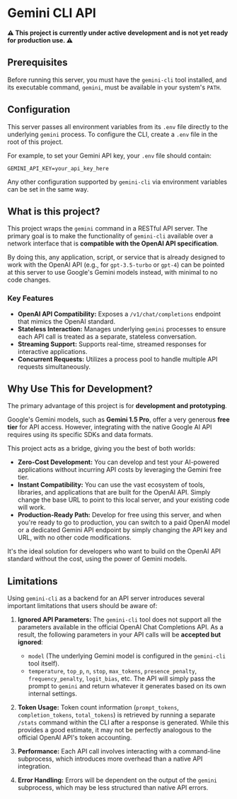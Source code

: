 # Gemini CLI API

**⚠️ This project is currently under active development and is not yet ready for production use. ⚠️**

## Prerequisites

Before running this server, you must have the `gemini-cli` tool installed, and its executable command, `gemini`, must be available in your system's `PATH`.

## Configuration

This server passes all environment variables from its `.env` file directly to the underlying `gemini` process. To configure the CLI, create a `.env` file in the root of this project.

For example, to set your Gemini API key, your `.env` file should contain:

```
GEMINI_API_KEY=your_api_key_here
```

Any other configuration supported by `gemini-cli` via environment variables can be set in the same way.

## What is this project?

This project wraps the `gemini` command in a RESTful API server. The primary goal is to make the functionality of `gemini-cli` available over a network interface that is **compatible with the OpenAI API specification**.

By doing this, any application, script, or service that is already designed to work with the OpenAI API (e.g., for `gpt-3.5-turbo` or `gpt-4`) can be pointed at this server to use Google's Gemini models instead, with minimal to no code changes.

### Key Features
-   **OpenAI API Compatibility:** Exposes a `/v1/chat/completions` endpoint that mimics the OpenAI standard.
-   **Stateless Interaction:** Manages underlying `gemini` processes to ensure each API call is treated as a separate, stateless conversation.
-   **Streaming Support:** Supports real-time, streamed responses for interactive applications.
-   **Concurrent Requests:** Utilizes a process pool to handle multiple API requests simultaneously.

## Why Use This for Development?

The primary advantage of this project is for **development and prototyping**.

Google's Gemini models, such as **Gemini 1.5 Pro**, offer a very generous **free tier** for API access. However, integrating with the native Google AI API requires using its specific SDKs and data formats.

This project acts as a bridge, giving you the best of both worlds:
-   **Zero-Cost Development:** You can develop and test your AI-powered applications without incurring API costs by leveraging the Gemini free tier.
-   **Instant Compatibility:** You can use the vast ecosystem of tools, libraries, and applications that are built for the OpenAI API. Simply change the base URL to point to this local server, and your existing code will work.
-   **Production-Ready Path:** Develop for free using this server, and when you're ready to go to production, you can switch to a paid OpenAI model or a dedicated Gemini API endpoint by simply changing the API key and URL, with no other code modifications.

It's the ideal solution for developers who want to build on the OpenAI API standard without the cost, using the power of Gemini models.

## Limitations

Using `gemini-cli` as a backend for an API server introduces several important limitations that users should be aware of:

1.  **Ignored API Parameters:** The `gemini-cli` tool does not support all the parameters available in the official OpenAI Chat Completions API. As a result, the following parameters in your API calls will be **accepted but ignored**:
    *   `model` (The underlying Gemini model is configured in the `gemini-cli` tool itself).
    *   `temperature`, `top_p`, `n`, `stop`, `max_tokens`, `presence_penalty`, `frequency_penalty`, `logit_bias`, etc.
    The API will simply pass the prompt to `gemini` and return whatever it generates based on its own internal settings.

2.  **Token Usage:** Token count information (`prompt_tokens`, `completion_tokens`, `total_tokens`) is retrieved by running a separate `/stats` command within the CLI after a response is generated. While this provides a good estimate, it may not be perfectly analogous to the official OpenAI API's token accounting.

3.  **Performance:** Each API call involves interacting with a command-line subprocess, which introduces more overhead than a native API integration.

4.  **Error Handling:** Errors will be dependent on the output of the `gemini` subprocess, which may be less structured than native API errors.
